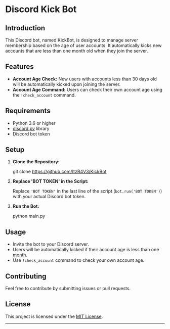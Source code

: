 # Discord Kick Bot

## Introduction

This Discord bot, named KickBot, is designed to manage server membership based on the age of user accounts. It automatically kicks new accounts that are less than one month old when they join the server.

## Features

- **Account Age Check:** New users with accounts less than 30 days old will be automatically kicked upon joining the server.
- **Account Age Command:** Users can check their own account age using the `!check_account` command.

## Requirements

- Python 3.6 or higher
- [discord.py](https://discordpy.readthedocs.io/) library
- Discord bot token

## Setup

1. **Clone the Repository:**

    git clone https://github.com/ItzR4V3/KickBot


2. **Replace 'BOT TOKEN' in the Script:**

    Replace `'BOT TOKEN'` in the last line of the script (`bot.run('BOT TOKEN')`) with your actual Discord bot token.

3. **Run the Bot:**


    python main.py


## Usage

- Invite the bot to your Discord server.
- Users will be automatically kicked if their account age is less than one month.
- Use `!check_account` command to check your own account age.

## Contributing

Feel free to contribute by submitting issues or pull requests.

## License

This project is licensed under the [MIT License](LICENSE).

---
